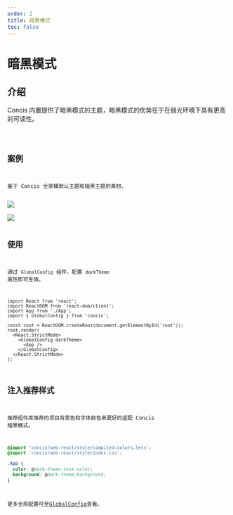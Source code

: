 ```yaml
---
order: 2
title: 暗黑模式
toc: false
---
```


# 暗黑模式

## 介绍

Concis 内置提供了暗黑模式的主题，暗黑模式的优势在于在弱光环境下具有更高的可读性。

<code src="../../packages/concis-react/src/GlobalConfig/demos/index2.tsx" />

## 案例

基于 Concis 全家桶默认主题和暗黑主题的素材。

<img src="https://concis.org.cn/images/examplepic.jpeg" />

<img src="https://concis.org.cn/images/example-darkpic.jpeg" />

## 使用

通过 `GlobalConfig` 组件，配置 `darkTheme` 属性即可生效。

```
import React from 'react';
import ReactDOM from 'react-dom/client';
import App from './App';
import { GlobalConfig } from 'concis';

const root = ReactDOM.createRoot(document.getElementById('root'));
root.render(
  <React.StrictMode>
    <GlobalConfig darkTheme>
      <App />
    </GlobalConfig>
  </React.StrictMode>
);
```

## 注入推荐样式

推荐组件库推荐的项目背景色和字体颜色来更好的适配 Concis 暗黑模式。

```css pure
@import 'concis/web-react/style/compiled-colors.less';
@import 'concis/web-react/style/index.css';

.App {
  color: @dark-theme-text-color;
  background: @dark-theme-background;
}
```

更多全局配置可至<a href="https://concis.org.cn/#/zh-CN/common/global-config">GlobalConfig</a>查看。
